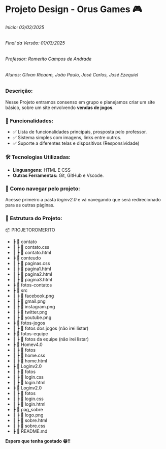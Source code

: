 #  **Projeto Design - Orus Games 🎮**
  ###### Inicio: 03/02/2025
  ###### Final da Versão: 01/03/2025
  ###### Professor: Romerito Campos de Andrade 
  ###### Alunos: Gilvan Ricaom, João Paulo, José Carlos, José Ezequiel 

### Descrição:
  Nesse Projeto entramos consenso em grupo e planejamos criar um site básico, sobre um site envolvendo **vendas de jogos**.

### 📌 Funcionalidades:
  * ✅ Lista de funcionalidades principais, prosposta pelo professor.
  * ✅ Sistema simples com imagens, links entre outros.
  * ✅ Suporte a diferentes telas e dispositivos (Responsividade)

### 🛠️ Tecnologias Utilizadas:
  * **Linguangens:** HTML E CSS
  * **Outras Ferramentas:** Git, GitHub e Vscode. 
  

### 🚀 Como navegar pelo projeto:
  Acesse primeiro a pasta *loginv2.0* e vá navegando que será redirecionado para as outras páginas.

### 📂 Estrutura do Projeto:

📦 PROJETOROMERITO

  * ┣ 📂 contato
   *  ┃ ┣ 📜 contato.css
   *  ┃ ┣ 📜 contato.html
   * ┣ 📂 conteudo
   * ┃ ┣ 📜 paginas.css
   * ┃ ┣ 📜 pagina1.html
   * ┃ ┣ 📜 pagina2.html
   * ┃ ┣ 📜 pagina3.html
  * ┣ 📂 fotos-contatos
  * ┣ 📂 src
  *    ┃ ┣ 📜 facebook.png
  *    ┃ ┣ 📜 gmail.png
  *    ┃ ┣ 📜 instagram.png
  *    ┃ ┣ 📜 twitter.png
  *    ┃ ┣ 📜 youtube.png
  * ┣ 📂 fotos-jogos
  *    ┃ ┣ 📜 fotos dos jogos (não irei listar)
  * ┣ 📂 fotos-equipe
  *    ┃ ┣ 📜 fotos da equipe (não irei listar)
  * ┣ 📂 Homev4.0
  * ┃ ┣ 📂 fotos
  * ┃ ┣ 📜 home.css
  * ┃ ┣ 📜 home.html
  * ┣ 📂 Loginv2.0
  * ┃ ┣ 📂 fotos
   * ┃ ┣ 📜 login.css
   * ┃ ┣ 📜 login.html
  * ┣ 📂 Loginv2.0
  * ┃ ┣ 📂 fotos
   * ┃ ┣ 📜 login.css
   * ┃ ┣ 📜 login.html
* ┣ 📂 pag_sobre
* ┃  ┣ 📜 logo.png
* ┃  ┣ 📜 sobre.html
* ┃  ┣ 📜 sobre.css
* ┣ 📜 README.md

**Espero que tenha gostado 😁!!**
